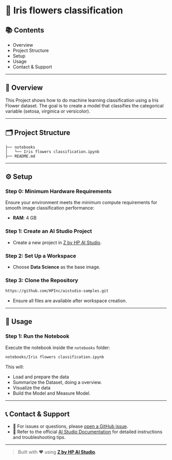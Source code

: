 # 🌷 Iris flowers classification

## 📚 Contents

- Overview  
- Project Structure  
- Setup  
- Usage  
- Contact & Support

---

## 🧠 Overview

This Project shows how to do machine learning classification using a Iris Flower dataset. The goal is to create a model that classifies the categorical variable (setosa, virginica or versicolor).

---

## 🗂 Project Structure

```
├── notebooks
│   └── Iris flowers classification.ipynb              
├── README.md
```

---

## ⚙️ Setup

### Step 0: Minimum Hardware Requirements

Ensure your environment meets the minimum compute requirements for smooth image classification performance:

- **RAM**: 4 GB  

### Step 1: Create an AI Studio Project

- Create a new project in [Z by HP AI Studio](https://zdocs.datascience.hp.com/docs/aistudio/overview).

### Step 2: Set Up a Workspace

- Choose **Data Science** as the base image.

### Step 3: Clone the Repository

```bash
https://github.com/HPInc/aistudio-samples.git
```

- Ensure all files are available after workspace creation.

---

## 🚀 Usage

### Step 1: Run the Notebook

Execute the notebook inside the `notebooks` folder:

```bash
notebooks/Iris flowers classification.ipynb
```

This will:

- Load and prepare the data
- Summarize the Dataset, doing a overview.
- Visualize the data
- Build the Model and Measure Model.


---

## 📞 Contact & Support

- 💬 For issues or questions, please [open a GitHub issue](https://github.com/HPInc/aistudio-samples/issues).
- 📘 Refer to the official [AI Studio Documentation](https://zdocs.datascience.hp.com/docs/aistudio/overview) for detailed instructions and troubleshooting tips.

---

> Built with ❤️ using [**Z by HP AI Studio**](https://zdocs.datascience.hp.com/docs/aistudio/overview).